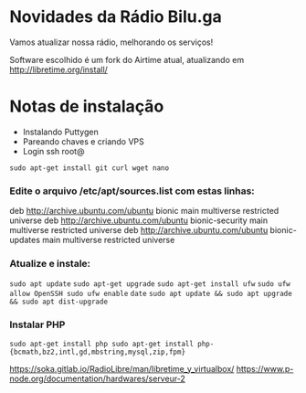 <!-- TITLE: Nova Web Rádio -->
<!-- SUBTITLE: Uma nova web rádio -->


# Novidades da Rádio Bilu.ga

Vamos atualizar nossa rádio, melhorando os serviços!

Software escolhido é um fork do Airtime atual, atualizando em http://libretime.org/install/

# Notas de instalação

* Instalando Puttygen
* Pareando chaves e criando VPS
* Login ssh root@

`sudo apt-get install git curl wget nano`

### Edite o arquivo /etc/apt/sources.list com estas linhas:
deb http://archive.ubuntu.com/ubuntu bionic main multiverse restricted universe
deb http://archive.ubuntu.com/ubuntu bionic-security main multiverse restricted universe
deb http://archive.ubuntu.com/ubuntu bionic-updates main multiverse restricted universe

### Atualize e instale:

`sudo apt update`
`sudo apt-get upgrade`
`sudo apt-get install ufw`
`sudo ufw allow OpenSSH
sudo ufw enable`
`date`
`sudo apt update && sudo apt upgrade && sudo apt dist-upgrade`



### Instalar PHP
`sudo apt-get install php
sudo apt-get install php-{bcmath,bz2,intl,gd,mbstring,mysql,zip,fpm}`

https://soka.gitlab.io/RadioLibre/man/libretime_y_virtualbox/
https://www.p-node.org/documentation/hardwares/serveur-2